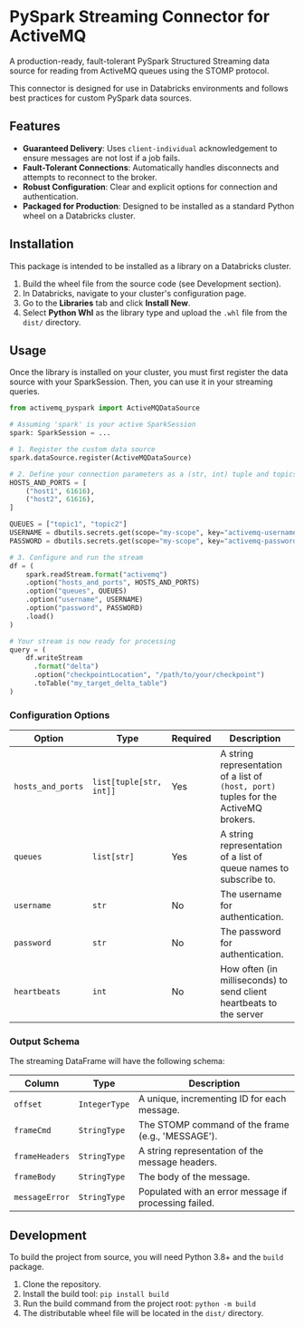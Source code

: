 # PySpark Streaming Connector for ActiveMQ

A production-ready, fault-tolerant PySpark Structured Streaming data source for reading from ActiveMQ queues using the STOMP protocol.

This connector is designed for use in Databricks environments and follows best practices for custom PySpark data sources.

## Features

-   **Guaranteed Delivery**: Uses `client-individual` acknowledgement to ensure messages are not lost if a job fails.
-   **Fault-Tolerant Connections**: Automatically handles disconnects and attempts to reconnect to the broker.
-   **Robust Configuration**: Clear and explicit options for connection and authentication.
-   **Packaged for Production**: Designed to be installed as a standard Python wheel on a Databricks cluster.

## Installation

This package is intended to be installed as a library on a Databricks cluster.

1.  Build the wheel file from the source code (see Development section).
2.  In Databricks, navigate to your cluster's configuration page.
3.  Go to the **Libraries** tab and click **Install New**.
4.  Select **Python Whl** as the library type and upload the `.whl` file from the `dist/` directory.

## Usage

Once the library is installed on your cluster, you must first register the data source with your SparkSession. Then, you can use it in your streaming queries.

```python
from activemq_pyspark import ActiveMQDataSource

# Assuming 'spark' is your active SparkSession
spark: SparkSession = ...

# 1. Register the custom data source
spark.dataSource.register(ActiveMQDataSource)

# 2. Define your connection parameters as a (str, int) tuple and topics/queues as a list of strings
HOSTS_AND_PORTS = [
    ("host1", 61616),
    ("host2", 61616),
]

QUEUES = ["topic1", "topic2"]
USERNAME = dbutils.secrets.get(scope="my-scope", key="activemq-username")
PASSWORD = dbutils.secrets.get(scope="my-scope", key="activemq-password")

# 3. Configure and run the stream
df = (
    spark.readStream.format("activemq")
    .option("hosts_and_ports", HOSTS_AND_PORTS)
    .option("queues", QUEUES)
    .option("username", USERNAME)
    .option("password", PASSWORD)
    .load()
)

# Your stream is now ready for processing
query = (
    df.writeStream
      .format("delta")
      .option("checkpointLocation", "/path/to/your/checkpoint")
      .toTable("my_target_delta_table")
)
```

### Configuration Options

| Option              | Type                               | Required | Description                                                                                             |
| ------------------- | ---------------------------------- | -------- | ------------------------------------------------------------------------------------------------------- |
| `hosts_and_ports`   | `list[tuple[str, int]]`       | Yes      | A string representation of a list of `(host, port)` tuples for the ActiveMQ brokers.                    |
| `queues`            | `list[str]`                   | Yes      | A string representation of a list of queue names to subscribe to.                                       |
| `username`          | `str`                              | No       | The username for authentication.                                                                        |
| `password`          | `str`                              | No       | The password for authentication.                                                                        |
| `heartbeats`          | `int`                              | No       | How often (in milliseconds) to send client heartbeats to the server                                                                   |

### Output Schema

The streaming DataFrame will have the following schema:

| Column         | Type      | Description                                           |
| -------------- | --------- | ----------------------------------------------------- |
| `offset`       | `IntegerType` | A unique, incrementing ID for each message.           |
| `frameCmd`     | `StringType`  | The STOMP command of the frame (e.g., 'MESSAGE').     |
| `frameHeaders` | `StringType`  | A string representation of the message headers.       |
| `frameBody`    | `StringType`  | The body of the message.                              |
| `messageError` | `StringType`  | Populated with an error message if processing failed. |

## Development

To build the project from source, you will need Python 3.8+ and the `build` package.

1.  Clone the repository.
2.  Install the build tool: `pip install build`
3.  Run the build command from the project root: `python -m build`
4.  The distributable wheel file will be located in the `dist/` directory.
